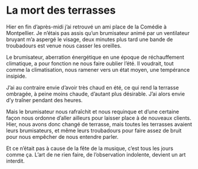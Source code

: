# La mort des terrasses

Hier en fin d’après-midi j’ai retrouvé un ami place de la Comédie à Montpellier. Je n’étais pas assis qu’un brumisateur animé par un ventilateur bruyant m’a aspergé le visage, deux minutes plus tard une bande de troubadours est venue nous casser les oreilles.

Le brumisateur, aberration énergétique en une époque de réchauffement climatique, a pour fonction ne nous faire oublier l’été. Il voudrait, tout comme la climatisation, nous ramener vers un état moyen, une tempérance insipide.

J’ai au contraire envie d’avoir très chaud en été, ce qui rend la terrasse ombragée, à peine moins chaude, d’autant plus désirable. J’ai alors envie d’y traîner pendant des heures.

Mais le brumisateur nous rafraîchit et nous requinque et d’une certaine façon nous ordonne d’aller ailleurs pour laisser place à de nouveaux clients. Hier, nous avons donc changé de terrasse, mais toutes les terrasses avaient leurs brumisateurs, et même leurs troubadours pour faire assez de bruit pour nous empêcher de nous entendre parler.

Et ce n’était pas à cause de la fête de la musique, c’est tous les jours comme ça. L’art de ne rien faire, de l’observation indolente, devient un art interdit.